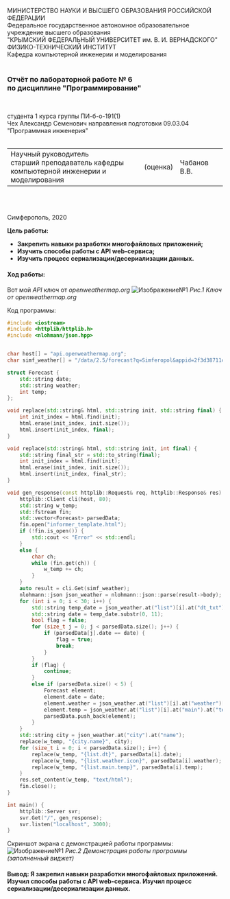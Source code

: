 МИНИСТЕРСТВО НАУКИ  И ВЫСШЕГО ОБРАЗОВАНИЯ РОССИЙСКОЙ ФЕДЕРАЦИИ  
Федеральное государственное автономное образовательное учреждение высшего образования  
"КРЫМСКИЙ ФЕДЕРАЛЬНЫЙ УНИВЕРСИТЕТ им. В. И. ВЕРНАДСКОГО"  
ФИЗИКО-ТЕХНИЧЕСКИЙ ИНСТИТУТ  
Кафедра компьютерной инженерии и моделирования
<br/><br/>

### Отчёт по лабораторной работе № 6<br/> по дисциплине "Программирование"
<br/>

студента 1 курса группы ПИ-б-о-191(1)  
Чех Александр Семенович 
направления подготовки 09.03.04 "Программная инженерия"  
<br/>

<table>
<tr><td>Научный руководитель<br/> старший преподаватель кафедры<br/> компьютерной инженерии и моделирования</td>
<td>(оценка)</td>
<td>Чабанов В.В.</td>
</tr>
</table>
<br/><br/>

Симферополь, 2020
 
 **Цель работы:**
 - **Закрепить навыки разработки многофайловыx приложений;**
 - **Изучить способы работы с API web-сервиса;**
 -  **Изучить процесс сериализации/десериализации данных.**
#### Ход работы:

Вот мой _API_ ключ от _openweathermap.org_
![Изображение№1](https://sun9-11.userapi.com/c854016/v854016279/23e41f/S805BdiLtEs.jpg "Рис.1")
*Рис.1 Ключ от _openweathermap.org_*


Код программы:
```c++
#include <iostream>
#include <httplib/httplib.h>
#include <nlohmann/json.hpp>


char host[] = "api.openweathermap.org";
char simf_weather[] = "/data/2.5/forecast?q=Simferopol&appid=2f3d38711cb544e16f85c33b6b22a9c7&units=metric";

struct Forecast {
	std::string date;
	std::string weather;
	int temp;
};

void replace(std::string& html, std::string init, std::string final) {
	int init_index = html.find(init);
	html.erase(init_index, init.size());
	html.insert(init_index, final);
}

void replace(std::string& html, std::string init, int final) {
	std::string final_str = std::to_string(final);
	int init_index = html.find(init);
	html.erase(init_index, init.size());
	html.insert(init_index, final_str);
}

void gen_response(const httplib::Request& req, httplib::Response& res) {
	httplib::Client cli(host, 80);
	std::string w_temp;
	std::fstream fin;
	std::vector<Forecast> parsedData;
	fin.open("informer_template.html");
	if (!fin.is_open()) {
		std::cout << "Error" << std::endl;
	}
	else {
		char ch;
		while (fin.get(ch)) {
			w_temp += ch;
		}
	}
	auto result = cli.Get(simf_weather);
	nlohmann::json json_weather = nlohmann::json::parse(result->body);
	for (int i = 0; i < 30; i++) {
		std::string temp_date = json_weather.at("list")[i].at("dt_txt");
		std::string date = temp_date.substr(0, 11);
		bool flag = false;
		for (size_t j = 0; j < parsedData.size(); j++) {
			if (parsedData[j].date == date) {
				flag = true;
				break;
			}
		}
		if (flag) {
			continue;
		}
		else if (parsedData.size() < 5) {
			Forecast element;
			element.date = date;
			element.weather = json_weather.at("list")[i].at("weather")[0].at("icon");
			element.temp = json_weather.at("list")[i].at("main").at("temp");
			parsedData.push_back(element);
		}
	}
	std::string city = json_weather.at("city").at("name");
	replace(w_temp, "{city.name}", city);
	for (size_t i = 0; i < parsedData.size(); i++) {
		replace(w_temp, "{list.dt}", parsedData[i].date);
		replace(w_temp, "{list.weather.icon}", parsedData[i].weather);
		replace(w_temp, "{list.main.temp}", parsedData[i].temp);
	}
	res.set_content(w_temp, "text/html");
	fin.close();
}

int main() {
	httplib::Server svr;
	svr.Get("/", gen_response);
	svr.listen("localhost", 3000);
}
```
Скриншот экрана с демонстрацией работы программы:
![Изображение№1](https://sun9-9.userapi.com/c853420/v853420849/2360b4/l326XHxVAos.jpg "Рис.2")
*Рис.2 Демонстрация работы программы (заполненный виджет)*

#### Вывод: Я закрепил навыки разработки многофайловыx приложений. Изучил способы работы с API web-сервиса. Изучил процесс сериализации/десериализации данных.